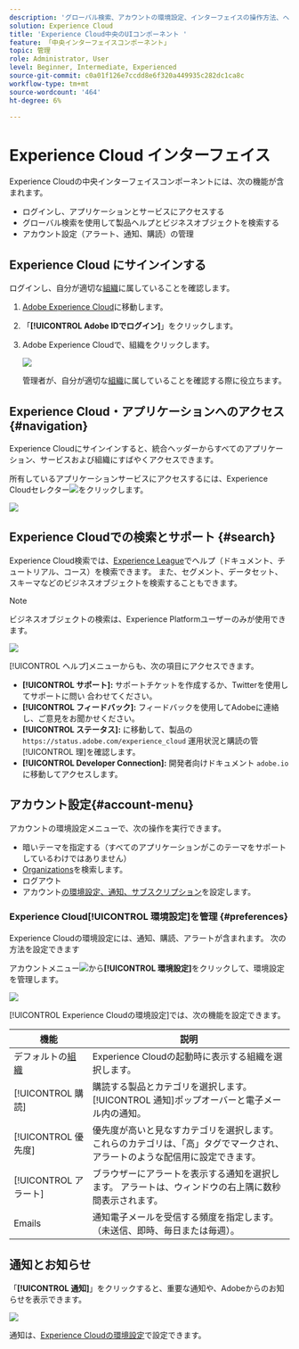 ```yaml
---
description: 'グローバル検索、アカウントの環境設定、インターフェイスの操作方法、ヘルプの表示など、Experience Cloudの中央のインターフェイスコンポーネントについて説明します。 '
solution: Experience Cloud
title: 'Experience Cloud中央のUIコンポーネント '
feature: 「中央インターフェイスコンポーネント」
topic: 管理
role: Administrator, User
level: Beginner, Intermediate, Experienced
source-git-commit: c0a01f126e7ccdd8e6f320a449935c282dc1ca8c
workflow-type: tm+mt
source-wordcount: '464'
ht-degree: 6%

---
```


# Experience Cloud インターフェイス 

Experience Cloudの中央インターフェイスコンポーネントには、次の機能が含まれます。

* ログインし、アプリケーションとサービスにアクセスする
* グローバル検索を使用して製品ヘルプとビジネスオブジェクトを検索する
* アカウント設定（アラート、通知、購読）の管理

## Experience Cloud にサインインする

ログインし、自分が適切な[組織](admin-getting-started/organizations.md)に属していることを確認します。

1. [Adobe Experience Cloud](https://experiencecloud.adobe.com/exc-content/login.html)に移動します。
1. 「**[!UICONTROL Adobe IDでログイン]**」をクリックします。
1. Adobe Experience Cloudで、組織をクリックします。

   ![](assets/organizations-menu.png)

   管理者が、自分が適切な[組織](admin-getting-started/organizations.md)に属していることを確認する際に役立ちます。

## Experience Cloud・アプリケーションへのアクセス {#navigation}

Experience Cloudにサインインすると、統合ヘッダーからすべてのアプリケーション、サービスおよび組織にすばやくアクセスできます。

所有しているアプリケーションサービスにアクセスするには、Experience Cloudセレクター![](assets/menu-icon.png)をクリックします。

![](assets/platform-core-services.png)

## Experience Cloudでの検索とサポート {#search}

Experience Cloud検索では、[Experience League](https://experienceleague.adobe.com/?lang=ja#home)でヘルプ（ドキュメント、チュートリアル、コース）を検索できます。 また、セグメント、データセット、スキーマなどのビジネスオブジェクトを検索することもできます。

>[!NOTE]
>
>ビジネスオブジェクトの検索は、Experience Platformユーザーのみが使用できます。

![](assets/search-menu.png)

[!UICONTROL ヘルプ]メニューからも、次の項目にアクセスできます。

* **[!UICONTROL サポート]:** サポートチケットを作成するか、Twitterを使用してサポートに問い  合わせてください。
* **[!UICONTROL フィードバック]:** フィードバックを使用してAdobeに連絡し、ご意見をお聞かせください。
* **[!UICONTROL ステータス]:** に移動して、製品の `https://status.adobe.com/experience_cloud` 運用状況と購読の管 [!UICONTROL 理]を確認します。
* **[!UICONTROL Developer Connection]:** 開発者向けドキュメント `adobe.io` に移動してアクセスします。

## アカウント設定{#account-menu}

アカウントの環境設定メニューで、次の操作を実行できます。

* 暗いテーマを指定する（すべてのアプリケーションがこのテーマをサポートしているわけではありません）
* [Organizations](admin-getting-started/organizations.md)を検索します。
* ログアウト
* アカウント[の環境設定、通知、サブスクリプション](#preferences)を設定します。

### Experience Cloud[!UICONTROL 環境設定]を管理 {#preferences}

Experience Cloudの環境設定には、通知、購読、アラートが含まれます。 次の方法を設定できます

アカウントメニュー![](assets/preferences-icon-sm.png)から&#x200B;**[!UICONTROL 環境設定]**&#x200B;をクリックして、環境設定を管理します。

![](assets/preferences-page.png)

[!UICONTROL Experience Cloudの環境設定]では、次の機能を設定できます。

| 機能 | 説明 |
|--- |--- |
| デフォルトの[組織](admin-getting-started/organizations.md) | Experience Cloudの起動時に表示する組織を選択します。 |
| [!UICONTROL 購読] | 購読する製品とカテゴリを選択します。 [!UICONTROL 通知]ポップオーバーと電子メール内の通知。 |
| [!UICONTROL 優先度] | 優先度が高いと見なすカテゴリを選択します。 これらのカテゴリは、「高」タグでマークされ、アラートのような配信用に設定できます。 |
| [!UICONTROL アラート] | ブラウザーにアラートを表示する通知を選択します。 アラートは、ウィンドウの右上隅に数秒間表示されます。 |
| Emails | 通知電子メールを受信する頻度を指定します。 （未送信、即時、毎日または毎週）。 |

## 通知とお知らせ

「**[!UICONTROL 通知]**」をクリックすると、重要な通知や、Adobeからのお知らせを表示できます。

![](assets/notifications-menu-small.png)

通知は、[Experience Cloudの環境設定](#preferences)で設定できます。
